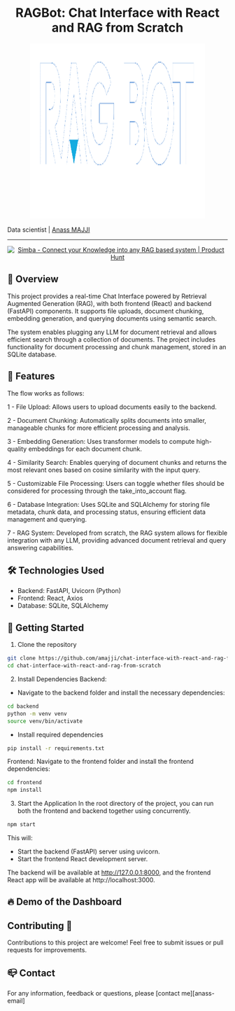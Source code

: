 <h1 align="center">RAGBot: Chat Interface with React and RAG from Scratch</h1>

<p align="center">
<img src="/static/rag_bot_short.png" alt="RAGBot Logo" width="400" height="400"/>
</p>

Data scientist | [Anass MAJJI](https://www.linkedin.com/in/anass-majji-729773157/)
***

<p align="center">
<a href="https://www.producthunt.com/posts/simba-2?embed=true&utm_source=badge-featured&utm_medium=badge&utm_souce=badge-simba&#0045;2" target="_blank"><img src="https://api.producthunt.com/widgets/embed-image/v1/featured.svg?post_id=863851&theme=light&t=1739449352356" alt="Simba&#0032; - Connect&#0032;your&#0032;Knowledge&#0032;into&#0032;any&#0032;RAG&#0032;based&#0032;system | Product Hunt" style="width: 250px; height: 54px;" width="250" height="54" /></a>
</p>

<p align="center">

## :monocle_face: Overview


This project provides a real-time Chat Interface powered by Retrieval Augmented Generation (RAG), with both frontend (React) and backend (FastAPI) components. It supports file uploads, document chunking, embedding generation, and querying documents using semantic search.

The system enables plugging any LLM for document retrieval and allows efficient search through a collection of documents. The project includes functionality for document processing and chunk management, stored in an SQLite database.

## 🔧 Features

The flow works as follows:

1 - File Upload: Allows users to upload documents easily to the backend.

2 - Document Chunking: Automatically splits documents into smaller, manageable chunks for more efficient processing and analysis.

3 - Embedding Generation: Uses transformer models to compute high-quality embeddings for each document chunk.

4 - Similarity Search: Enables querying of document chunks and returns the most relevant ones based on cosine similarity with the input query.

5 - Customizable File Processing: Users can toggle whether files should be considered for processing through the take_into_account flag.

6 - Database Integration: Uses SQLite and SQLAlchemy for storing file metadata, chunk data, and processing status, ensuring efficient data management and querying.

7 - RAG System: Developed from scratch, the RAG system allows for flexible integration with any LLM, providing advanced document retrieval and query answering capabilities.

## 🛠️ Technologies Used

  - Backend: FastAPI, Uvicorn (Python)
  - Frontend: React, Axios
  - Database: SQLite, SQLAlchemy




## 🚀 Getting Started 
1. Clone the repository
```bash
git clone https://github.com/amajji/chat-interface-with-react-and-rag-from-scratch.git
cd chat-interface-with-react-and-rag-from-scratch
```

2. Install Dependencies
Backend: 
- Navigate to the backend folder and install the necessary dependencies:
```bash
cd backend
python -m venv venv
source venv/bin/activate 
```

- Install required dependencies
```bash
pip install -r requirements.txt
```

Frontend:
Navigate to the frontend folder and install the frontend dependencies:
```bash
cd frontend
npm install
```

3. Start the Application
In the root directory of the project, you can run both the frontend and backend together using concurrently.
```bash
npm start
```

This will:

  - Start the backend (FastAPI) server using uvicorn.
  - Start the frontend React development server.

The backend will be available at http://127.0.0.1:8000, and the frontend React app will be available at http://localhost:3000.



## :fire: Demo of the Dashboard



## Contributing 🤝

Contributions to this project are welcome! Feel free to submit issues or pull requests for improvements.

## :mailbox_closed: Contact
For any information, feedback or questions, please [contact me][anass-email]